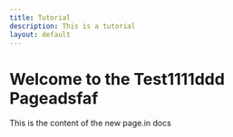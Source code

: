 ```yaml
---
title: Tutorial
description: This is a tutorial
layout: default
---
```


# Welcome to the Test1111ddd Pageadsfaf

This is the content of the new page.in docs
